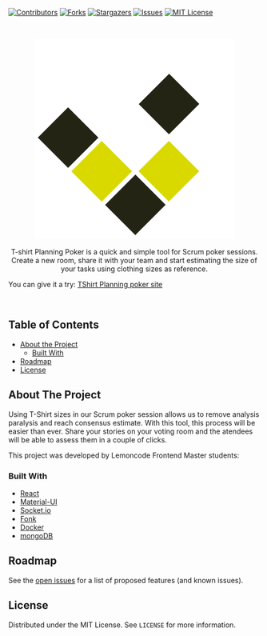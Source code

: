 <!-- PROJECT SHIELDS -->
<!--
*** I'm using markdown "reference style" links for readability.
*** Reference links are enclosed in brackets [ ] instead of parentheses ( ).
*** See the bottom of this document for the declaration of the reference variables
*** for contributors-url, forks-url, etc. This is an optional, concise syntax you may use.
*** https://www.markdownguide.org/basic-syntax/#reference-style-links
-->

[![Contributors][contributors-shield]][contributors-url]
[![Forks][forks-shield]][forks-url]
[![Stargazers][stars-shield]][stars-url]
[![Issues][issues-shield]][issues-url]
[![MIT License][license-shield]][license-url]

<!-- PROJECT LOGO -->
<br />
<p align="center">
  <a href="https://github.com/Lemoncode/planning-poker-example">
    <img src="images/logo.png" alt="Logo" width="400" height="400">
  </a>
  <p align="center">
    T-shirt Planning Poker is a quick and simple tool for Scrum poker sessions. Create a new room, share it with your team and start estimating the size of your tasks using clothing sizes as reference.
  </p>
  <p>
  You can give it a try: <a href="https://www.tshirtplanning.com/">TShirt Planning poker site</a>
  </p>
</p>
<br />

<!-- TABLE OF CONTENTS -->

## Table of Contents

- [About the Project](#about-the-project)
  - [Built With](#built-with)
- [Roadmap](#roadmap)
- [License](#license)

<!-- ABOUT THE PROJECT -->

## About The Project

Using T-Shirt sizes in our Scrum poker session allows us to remove analysis paralysis and reach consensus estimate. With this tool, this process will be easier than ever. Share your stories on your voting room and the atendees will be able to assess them in a couple of clicks.

This project was developed by Lemoncode Frontend Master students:

<!-- Include collaborators -->

### Built With

- [React](https://github.com/facebook/react/)
- [Material-UI](https://material-ui.com/)
- [Socket.io](https://socket.io/)
- [Fonk](https://lemoncode.github.io/fonk-doc/)
- [Docker](https://www.docker.com/)
- [mongoDB](https://www.mongodb.com/)

<!-- ROADMAP -->

## Roadmap

See the [open issues](https://github.com/Lemoncode/planning-poker-example/issues) for a list of proposed features (and known issues).

<!-- LICENSE -->

## License

Distributed under the MIT License. See `LICENSE` for more information.

<!-- MARKDOWN LINKS & IMAGES -->
<!-- https://www.markdownguide.org/basic-syntax/#reference-style-links -->

[contributors-shield]: https://img.shields.io/github/contributors/Lemoncode/planning-poker-example.svg?style=flat-square
[contributors-url]: https://github.com/Lemoncode/planning-poker-example/graphs/contributors
[forks-shield]: https://img.shields.io/github/forks/Lemoncode/planning-poker-example.svg?style=flat-square
[forks-url]: https://github.com/Lemoncode/planning-poker-example/network/members
[stars-shield]: https://img.shields.io/github/stars/Lemoncode/planning-poker-example.svg?style=flat-square
[stars-url]: https://github.com/Lemoncode/planning-poker-example/stargazers
[issues-shield]: https://img.shields.io/github/issues/Lemoncode/planning-poker-example.svg?style=flat-square
[issues-url]: https://github.com/Lemoncode/planning-poker-example/issues
[license-shield]: https://img.shields.io/github/license/Lemoncode/planning-poker-example.svg?style=flat-square
[license-url]: https://github.com/Lemoncode/planning-poker-example/blob/master/LICENSE.me
